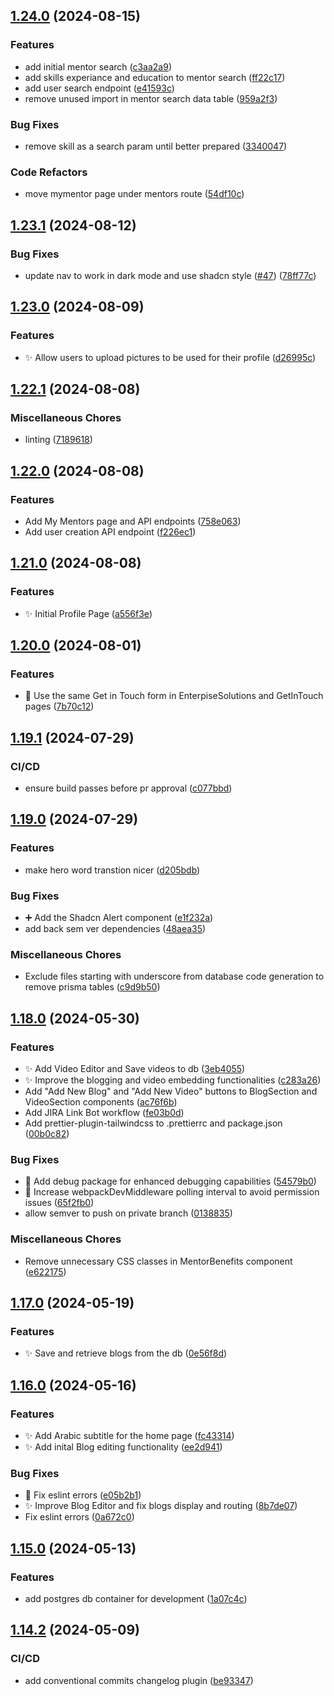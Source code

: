 ## [1.24.0](https://github.com/2024-Swinburne-Capstone-Project/y2m.app/compare/v1.23.1...v1.24.0) (2024-08-15)


### Features

* add initial mentor search ([c3aa2a9](https://github.com/2024-Swinburne-Capstone-Project/y2m.app/commit/c3aa2a9e65833bb47f2b1319d6549ef47bc493aa))
* add skills experiance and education to mentor search ([ff22c17](https://github.com/2024-Swinburne-Capstone-Project/y2m.app/commit/ff22c17f7f4486cdd7c78be6929e4636a09823e1))
* add user search endpoint ([e41593c](https://github.com/2024-Swinburne-Capstone-Project/y2m.app/commit/e41593cae478432e22f2f98cce95f36661ef4182))
* remove unused import in mentor search data table ([959a2f3](https://github.com/2024-Swinburne-Capstone-Project/y2m.app/commit/959a2f30091b99f230debeeddf4aee8b164e3890))


### Bug Fixes

* remove skill as a search param until better prepared ([3340047](https://github.com/2024-Swinburne-Capstone-Project/y2m.app/commit/33400471d7f76e49cce130b127eea416da1717db))


### Code Refactors

* move mymentor page under mentors route ([54df10c](https://github.com/2024-Swinburne-Capstone-Project/y2m.app/commit/54df10c4257e3fb97ae99332c5a17f6bfb98ec67))

## [1.23.1](https://github.com/2024-Swinburne-Capstone-Project/y2m.app/compare/v1.23.0...v1.23.1) (2024-08-12)


### Bug Fixes

* update nav to work in dark mode and use shadcn style ([#47](https://github.com/2024-Swinburne-Capstone-Project/y2m.app/issues/47)) ([78ff77c](https://github.com/2024-Swinburne-Capstone-Project/y2m.app/commit/78ff77c57472c2698f38bcacab3f62a1dc237e50))

## [1.23.0](https://github.com/2024-Swinburne-Capstone-Project/y2m.app/compare/v1.22.1...v1.23.0) (2024-08-09)


### Features

* :sparkles: Allow users to upload pictures to be used for their profile ([d26995c](https://github.com/2024-Swinburne-Capstone-Project/y2m.app/commit/d26995c4551a78798047ab8aa8d108b9281986fa))

## [1.22.1](https://github.com/2024-Swinburne-Capstone-Project/y2m.app/compare/v1.22.0...v1.22.1) (2024-08-08)


### Miscellaneous Chores

* linting ([7189618](https://github.com/2024-Swinburne-Capstone-Project/y2m.app/commit/718961834286ebd90321e38e0a62bf26bd69478f))

## [1.22.0](https://github.com/2024-Swinburne-Capstone-Project/y2m.app/compare/v1.21.0...v1.22.0) (2024-08-08)


### Features

* Add My Mentors page and API endpoints ([758e063](https://github.com/2024-Swinburne-Capstone-Project/y2m.app/commit/758e063bdb62a2583932f49cf104f0d577a76016))
* Add user creation API endpoint ([f226ec1](https://github.com/2024-Swinburne-Capstone-Project/y2m.app/commit/f226ec18d7332dacc06548276c4a80c316660145))

## [1.21.0](https://github.com/2024-Swinburne-Capstone-Project/y2m.app/compare/v1.20.0...v1.21.0) (2024-08-08)


### Features

* :sparkles: Initial Profile Page ([a556f3e](https://github.com/2024-Swinburne-Capstone-Project/y2m.app/commit/a556f3ed7729b6ce4f4c00793d3a4de1db4d20dd))

## [1.20.0](https://github.com/2024-Swinburne-Capstone-Project/y2m.app/compare/v1.19.1...v1.20.0) (2024-08-01)


### Features

* :art: Use the same Get in Touch form in EnterpiseSolutions and GetInTouch pages ([7b70c12](https://github.com/2024-Swinburne-Capstone-Project/y2m.app/commit/7b70c12dfa0221912c811eed136f64598b51cca0))

## [1.19.1](https://github.com/2024-Swinburne-Capstone-Project/y2m.app/compare/v1.19.0...v1.19.1) (2024-07-29)


### CI/CD

* ensure build passes before pr approval ([c077bbd](https://github.com/2024-Swinburne-Capstone-Project/y2m.app/commit/c077bbd3ce73391a780b34e32165d12d93067937))

## [1.19.0](https://github.com/2024-Swinburne-Capstone-Project/y2m.app/compare/v1.18.0...v1.19.0) (2024-07-29)


### Features

* make hero word transtion nicer ([d205bdb](https://github.com/2024-Swinburne-Capstone-Project/y2m.app/commit/d205bdb47f409c5f9c598ecb5695851c707275a8))


### Bug Fixes

* :heavy_plus_sign: Add the Shadcn Alert component ([e1f232a](https://github.com/2024-Swinburne-Capstone-Project/y2m.app/commit/e1f232a51445e06b71d9384b167dfa5ed163640f))
* add back sem ver dependencies ([48aea35](https://github.com/2024-Swinburne-Capstone-Project/y2m.app/commit/48aea35efae7ac7d6b92440179210f5c43f66169))


### Miscellaneous Chores

* Exclude files starting with underscore from database code generation to remove prisma tables ([c9d9b50](https://github.com/2024-Swinburne-Capstone-Project/y2m.app/commit/c9d9b50dd3278ef3f1b6b5869764653526b2eb65))

## [1.18.0](https://github.com/2024-Swinburne-Capstone-Project/y2m.app/compare/v1.17.0...v1.18.0) (2024-05-30)


### Features

* :sparkles: Add Video Editor and Save videos to db ([3eb4055](https://github.com/2024-Swinburne-Capstone-Project/y2m.app/commit/3eb4055d0d3aada3a410fa62f68efea41ee09e8a))
* :sparkles: Improve the blogging and video embedding functionalities ([c283a26](https://github.com/2024-Swinburne-Capstone-Project/y2m.app/commit/c283a263289aef33bf76579cf504e7f8de2b1277))
* Add "Add New Blog" and "Add New Video" buttons to BlogSection and VideoSection components ([ac76f6b](https://github.com/2024-Swinburne-Capstone-Project/y2m.app/commit/ac76f6b9f5739c8802ea4c845ec62a707393732a))
* Add JIRA Link Bot workflow ([fe03b0d](https://github.com/2024-Swinburne-Capstone-Project/y2m.app/commit/fe03b0da5718c1ad5e54d9fc03c40e15a71ac336))
* Add prettier-plugin-tailwindcss to .prettierrc and package.json ([00b0c82](https://github.com/2024-Swinburne-Capstone-Project/y2m.app/commit/00b0c8226efae08bd9cb1755924ae2ba0c5b9c7b))


### Bug Fixes

* :bug: Add debug package for enhanced debugging capabilities ([54579b0](https://github.com/2024-Swinburne-Capstone-Project/y2m.app/commit/54579b05a825a8805d4835aa3cb2145b751dc17b))
* :bug: Increase webpackDevMiddleware polling interval to avoid permission issues ([65f2fb0](https://github.com/2024-Swinburne-Capstone-Project/y2m.app/commit/65f2fb034be005a0b6ff0dfa187b4058ab4cead1))
* allow semver to push on private branch ([0138835](https://github.com/2024-Swinburne-Capstone-Project/y2m.app/commit/01388353c7b5979ab2d2b481cb3137f4d14631d8))


### Miscellaneous Chores

* Remove unnecessary CSS classes in MentorBenefits component ([e622175](https://github.com/2024-Swinburne-Capstone-Project/y2m.app/commit/e6221751d8980bfedddb24e0d497dc3f85de7f38))

## [1.17.0](https://github.com/2024-Swinburne-Capstone-Project/y2m.app/compare/v1.16.0...v1.17.0) (2024-05-19)

### Features

- :sparkles: Save and retrieve blogs from the db ([0e56f8d](https://github.com/2024-Swinburne-Capstone-Project/y2m.app/commit/0e56f8d862502f7423ce9abaea0d3d38cccef310))

## [1.16.0](https://github.com/2024-Swinburne-Capstone-Project/y2m.app/compare/v1.15.0...v1.16.0) (2024-05-16)

### Features

- :sparkles: Add Arabic subtitle for the home page ([fc43314](https://github.com/2024-Swinburne-Capstone-Project/y2m.app/commit/fc43314849060e5b6a108adde5701b40d5ad706d))
- :sparkles: Add inital Blog editing functionality ([ee2d941](https://github.com/2024-Swinburne-Capstone-Project/y2m.app/commit/ee2d941807c7799d619fb7dc5eaf769737be7f51))

### Bug Fixes

- :art: Fix eslint errors ([e05b2b1](https://github.com/2024-Swinburne-Capstone-Project/y2m.app/commit/e05b2b1b022cadfcdfaa5e8311cedfa35b62ff76))
- :sparkles: Improve Blog Editor and fix blogs display and routing ([8b7de07](https://github.com/2024-Swinburne-Capstone-Project/y2m.app/commit/8b7de07a182616d6834f62ecf75b064244737f89))
- Fix eslint errors ([0a672c0](https://github.com/2024-Swinburne-Capstone-Project/y2m.app/commit/0a672c0707a5431d673a17eaf2045dc6f9c49637))

## [1.15.0](https://github.com/2024-Swinburne-Capstone-Project/y2m.app/compare/v1.14.2...v1.15.0) (2024-05-13)

### Features

- add postgres db container for development ([1a07c4c](https://github.com/2024-Swinburne-Capstone-Project/y2m.app/commit/1a07c4cb30f1cc427be0bb196ed5858295a55318))

## [1.14.2](https://github.com/2024-Swinburne-Capstone-Project/y2m.app/compare/v1.14.1...v1.14.2) (2024-05-09)

### CI/CD

- add conventional commits changelog plugin ([be93347](https://github.com/2024-Swinburne-Capstone-Project/y2m.app/commit/be9334760521c06ca7976361d8b5153292948298))
